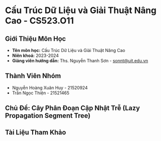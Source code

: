 # Cấu Trúc Dữ Liệu và Giải Thuật Nâng Cao - CS523.O11
## Giới Thiệu Môn Học
- **Tên môn học:** Cấu Trúc Dữ Liệu và Giải Thuật Nâng Cao
- **Niên khoá:** 2023-2024
- **Giảng viên hướng dẫn:** Ths. Nguyễn Thanh Sơn - sonnt@uit.edu.vn
## Thành Viên Nhóm
- Nguyễn Hoàng Xuân Huy - 21520924
- Trần Ngọc Thiện - 21521465
## Chủ Đề: Cây Phân Đoạn Cập Nhật Trễ (Lazy Propagation Segment Tree)

## Tài Liệu Tham Khảo
